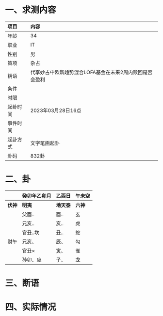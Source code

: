 # 一、求测内容
|项目|内容|
|:-|:-|
|年龄|34|
|职业|IT|
|性别|男|
|策项|杂占|
|钥语|代李妙占中欧新趋势混合LOFA基金在未来2周内赎回是否会盈利|
|条件||
|时限||
|起卦时间|2023年03月28日16点|
|事件时间||
|起卦方式|文字笔画起卦|
|卦码|832卦|

# 二、卦
||癸卯年乙卯月|乙酉日|午未空|
|:-|:-|:-|:-|
|**伏神**|**明夷**|**地天泰**|**六神**|
||父酉..|酉..|玄|
||兄亥..|亥..|虎|
||官丑..坎|丑..|蛇|
|财午|兄亥、|辰、|勾|
||官丑×|寅、|雀|
||孙卯、应|子、|龙|


# 三、断语

# 四、实际情况